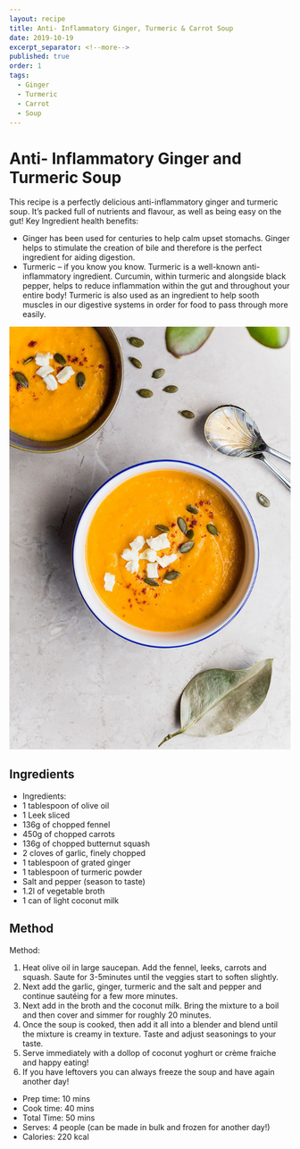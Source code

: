 ```yaml
---
layout: recipe
title: Anti- Inflammatory Ginger, Turmeric & Carrot Soup
date: 2019-10-19
excerpt_separator: <!--more-->
published: true
order: 1
tags:
  - Ginger
  - Turmeric
  - Carrot
  - Soup
---
```


# Anti- Inflammatory Ginger and Turmeric Soup

This recipe is a perfectly delicious anti-inflammatory ginger and turmeric soup. It’s packed full of nutrients and flavour, as well as being easy on the gut!
Key Ingredient health benefits:
-	Ginger has been used for centuries to help calm upset stomachs. Ginger helps to stimulate the creation of bile and therefore is the perfect ingredient for aiding digestion.
-	Turmeric – if you know you know. Turmeric is a well-known anti-inflammatory ingredient. Curcumin, within turmeric and alongside black pepper, helps to reduce inflammation within the gut and throughout your entire body! Turmeric is also used as an ingredient to help sooth muscles in our digestive systems in order for food to pass through more easily.  

<!--more-->

[![Anti-Inflammatory Ginger, Turmeric & Carrot Soup](/_uploads/carrotsoupupdate.jpg)](/_uploads/carrotsoupupdate.jpg)

## Ingredients

- Ingredients:
- 1 tablespoon of olive oil
- 1 Leek sliced
- 136g of chopped fennel
- 450g of chopped carrots
- 136g of chopped butternut squash
- 2 cloves of garlic, finely chopped
- 1 tablespoon of grated ginger
- 1 tablespoon of turmeric powder
- Salt and pepper (season to taste)
- 1.2l of vegetable broth
- 1 can of light coconut milk



## Method

Method:
1.	Heat olive oil in large saucepan. Add the fennel, leeks, carrots and squash. Saute for 3-5minutes until the veggies start to soften slightly.
2.	Next add the garlic, ginger, turmeric and the salt and pepper and continue sautéing for a few more minutes.
3.	Next add in the broth and the coconut milk. Bring the mixture to a boil and then cover and simmer for roughly 20 minutes.  
4.	Once the soup is cooked, then add it all into a blender and blend until the mixture is creamy in texture. Taste and adjust seasonings to your taste.
5.	Serve immediately with a dollop of coconut yoghurt or crème fraiche and happy eating!
6.	If you have leftovers you can always freeze the soup and have again another day!  

- Prep time: 10 mins
- Cook time: 40 mins
- Total Time: 50 mins
- Serves: 4 people (can be made in bulk and frozen for another day!)
- Calories: 220 kcal
